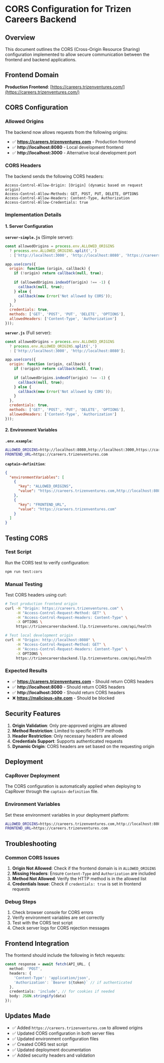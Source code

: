 # CORS Configuration for Trizen Careers Backend

## Overview

This document outlines the CORS (Cross-Origin Resource Sharing) configuration implemented to allow secure communication between the frontend and backend applications.

## Frontend Domain

**Production Frontend**: [https://careers.trizenventures.com/](https://careers.trizenventures.com/)

## CORS Configuration

### Allowed Origins

The backend now allows requests from the following origins:

- ✅ **https://careers.trizenventures.com** - Production frontend
- ✅ **http://localhost:8080** - Local development frontend
- ✅ **http://localhost:3000** - Alternative local development port

### CORS Headers

The backend sends the following CORS headers:

```http
Access-Control-Allow-Origin: [Origin] (dynamic based on request origin)
Access-Control-Allow-Methods: GET, POST, PUT, DELETE, OPTIONS
Access-Control-Allow-Headers: Content-Type, Authorization
Access-Control-Allow-Credentials: true
```

### Implementation Details

#### 1. Server Configuration

**`server-simple.js`** (Simple server):
```javascript
const allowedOrigins = process.env.ALLOWED_ORIGINS 
  ? process.env.ALLOWED_ORIGINS.split(',') 
  : ['http://localhost:3000', 'http://localhost:8080', 'https://careers.trizenventures.com'];

app.use(cors({
  origin: function (origin, callback) {
    if (!origin) return callback(null, true);
    
    if (allowedOrigins.indexOf(origin) !== -1) {
      callback(null, true);
    } else {
      callback(new Error('Not allowed by CORS'));
    }
  },
  credentials: true,
  methods: ['GET', 'POST', 'PUT', 'DELETE', 'OPTIONS'],
  allowedHeaders: ['Content-Type', 'Authorization']
}));
```

**`server.js`** (Full server):
```javascript
const allowedOrigins = process.env.ALLOWED_ORIGINS 
  ? process.env.ALLOWED_ORIGINS.split(',') 
  : ['http://localhost:3000', 'http://localhost:8080'];

app.use(cors({
  origin: function (origin, callback) {
    if (!origin) return callback(null, true);
    
    if (allowedOrigins.indexOf(origin) !== -1) {
      callback(null, true);
    } else {
      callback(new Error('Not allowed by CORS'));
    }
  },
  credentials: true,
  methods: ['GET', 'POST', 'PUT', 'DELETE', 'OPTIONS'],
  allowedHeaders: ['Content-Type', 'Authorization']
}));
```

#### 2. Environment Variables

**`.env.example`**:
```bash
ALLOWED_ORIGINS=http://localhost:8080,http://localhost:3000,https://careers.trizenventures.com
FRONTEND_URL=https://careers.trizenventures.com
```

**`captain-definition`**:
```json
{
  "environmentVariables": [
    {
      "key": "ALLOWED_ORIGINS",
      "value": "https://careers.trizenventures.com,http://localhost:8080,http://localhost:3000"
    },
    {
      "key": "FRONTEND_URL",
      "value": "https://careers.trizenventures.com"
    }
  ]
}
```

## Testing CORS

### Test Script

Run the CORS test to verify configuration:

```bash
npm run test:cors
```

### Manual Testing

Test CORS headers using curl:

```bash
# Test production frontend origin
curl -H "Origin: https://careers.trizenventures.com" \
     -H "Access-Control-Request-Method: GET" \
     -H "Access-Control-Request-Headers: Content-Type" \
     -X OPTIONS \
     https://trizencareersbackend.llp.trizenventures.com/api/health

# Test local development origin
curl -H "Origin: http://localhost:8080" \
     -H "Access-Control-Request-Method: GET" \
     -H "Access-Control-Request-Headers: Content-Type" \
     -X OPTIONS \
     https://trizencareersbackend.llp.trizenventures.com/api/health
```

### Expected Results

- ✅ **https://careers.trizenventures.com** - Should return CORS headers
- ✅ **http://localhost:8080** - Should return CORS headers
- ✅ **http://localhost:3000** - Should return CORS headers
- ❌ **https://malicious-site.com** - Should be blocked

## Security Features

1. **Origin Validation**: Only pre-approved origins are allowed
2. **Method Restriction**: Limited to specific HTTP methods
3. **Header Restriction**: Only necessary headers are allowed
4. **Credentials Support**: Supports authenticated requests
5. **Dynamic Origin**: CORS headers are set based on the requesting origin

## Deployment

### CapRover Deployment

The CORS configuration is automatically applied when deploying to CapRover through the `captain-definition` file.

### Environment Variables

Set these environment variables in your deployment platform:

```bash
ALLOWED_ORIGINS=https://careers.trizenventures.com,http://localhost:8080,http://localhost:3000
FRONTEND_URL=https://careers.trizenventures.com
```

## Troubleshooting

### Common CORS Issues

1. **Origin Not Allowed**: Check if the frontend domain is in `ALLOWED_ORIGINS`
2. **Missing Headers**: Ensure `Content-Type` and `Authorization` are included
3. **Method Not Allowed**: Verify the HTTP method is in the allowed list
4. **Credentials Issue**: Check if `credentials: true` is set in frontend requests

### Debug Steps

1. Check browser console for CORS errors
2. Verify environment variables are set correctly
3. Test with the CORS test script
4. Check server logs for CORS rejection messages

## Frontend Integration

The frontend should include the following in fetch requests:

```typescript
const response = await fetch(API_URL, {
  method: 'POST',
  headers: {
    'Content-Type': 'application/json',
    'Authorization': `Bearer ${token}` // if authenticated
  },
  credentials: 'include', // for cookies if needed
  body: JSON.stringify(data)
});
```

## Updates Made

- ✅ Added `https://careers.trizenventures.com` to allowed origins
- ✅ Updated CORS configuration in both server files
- ✅ Updated environment configuration files
- ✅ Created CORS test script
- ✅ Updated deployment documentation
- ✅ Added security headers and validation
